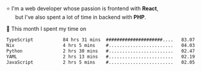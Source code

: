 ⭐ I'm a web developer whose passion is frontend with <b>React</b>,<br/>
&nbsp; &nbsp; &nbsp; but I've also spent a lot of time in backend with <b>PHP</b>.

📅 This month I spent my time on

<!--START_SECTION:waka-->

```txt
TypeScript           84 hrs 31 mins  #####################....   83.07 %
Nix                  4 hrs 5 mins    #........................   04.03 %
Python               2 hrs 30 mins   #........................   02.47 %
YAML                 2 hrs 13 mins   #........................   02.19 %
JavaScript           2 hrs 5 mins    #........................   02.05 %
```

<!--END_SECTION:waka-->
